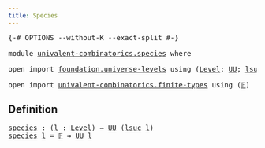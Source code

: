 ```yaml
---
title: Species
---
```


<pre class="Agda"><a id="33" class="Symbol">{-#</a> <a id="37" class="Keyword">OPTIONS</a> <a id="45" class="Pragma">--without-K</a> <a id="57" class="Pragma">--exact-split</a> <a id="71" class="Symbol">#-}</a>

<a id="76" class="Keyword">module</a> <a id="83" href="univalent-combinatorics.species.html" class="Module">univalent-combinatorics.species</a> <a id="115" class="Keyword">where</a>

<a id="122" class="Keyword">open</a> <a id="127" class="Keyword">import</a> <a id="134" href="foundation.universe-levels.html" class="Module">foundation.universe-levels</a> <a id="161" class="Keyword">using</a> <a id="167" class="Symbol">(</a><a id="168" href="Agda.Primitive.html#597" class="Postulate">Level</a><a id="173" class="Symbol">;</a> <a id="175" href="foundation-core.universe-levels.html#222" class="Primitive">UU</a><a id="177" class="Symbol">;</a> <a id="179" href="Agda.Primitive.html#780" class="Primitive">lsuc</a><a id="183" class="Symbol">)</a>

<a id="186" class="Keyword">open</a> <a id="191" class="Keyword">import</a> <a id="198" href="univalent-combinatorics.finite-types.html" class="Module">univalent-combinatorics.finite-types</a> <a id="235" class="Keyword">using</a> <a id="241" class="Symbol">(</a><a id="242" href="univalent-combinatorics.finite-types.html#4106" class="Function">𝔽</a><a id="243" class="Symbol">)</a>
</pre>
## Definition

<pre class="Agda"><a id="species"></a><a id="273" href="univalent-combinatorics.species.html#273" class="Function">species</a> <a id="281" class="Symbol">:</a> <a id="283" class="Symbol">(</a><a id="284" href="univalent-combinatorics.species.html#284" class="Bound">l</a> <a id="286" class="Symbol">:</a> <a id="288" href="Agda.Primitive.html#597" class="Postulate">Level</a><a id="293" class="Symbol">)</a> <a id="295" class="Symbol">→</a> <a id="297" href="foundation-core.universe-levels.html#222" class="Primitive">UU</a> <a id="300" class="Symbol">(</a><a id="301" href="Agda.Primitive.html#780" class="Primitive">lsuc</a> <a id="306" href="univalent-combinatorics.species.html#284" class="Bound">l</a><a id="307" class="Symbol">)</a>
<a id="309" href="univalent-combinatorics.species.html#273" class="Function">species</a> <a id="317" href="univalent-combinatorics.species.html#317" class="Bound">l</a> <a id="319" class="Symbol">=</a> <a id="321" href="univalent-combinatorics.finite-types.html#4106" class="Function">𝔽</a> <a id="323" class="Symbol">→</a> <a id="325" href="foundation-core.universe-levels.html#222" class="Primitive">UU</a> <a id="328" href="univalent-combinatorics.species.html#317" class="Bound">l</a>
</pre>